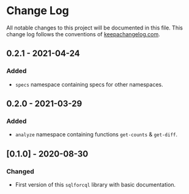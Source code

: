 # Change Log
All notable changes to this project will be documented in this file. This change log follows the conventions of [keepachangelog.com](http://keepachangelog.com/).

## 0.2.1 - 2021-04-24
### Added
- `specs` namespace containing specs for other namespaces.

## 0.2.0 - 2021-03-29
### Added
- `analyze` namespace containing functions `get-counts` & `get-diff`.

## [0.1.0] - 2020-08-30
### Changed
- First version of this `sqlforcql` library with basic documentation.

[Unreleased]: https://github.com/your-name/sqlforcql/compare/0.1.1...HEAD
[0.1.1]: https://github.com/your-name/sqlforcql/compare/0.1.0...0.1.1
